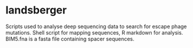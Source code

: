 # landsberger
Scripts used to analyse deep sequencing data to search for escape phage mutations. Shell script for mapping sequences, R markdown for analysis. BIM5.fna is a fasta file containing spacer sequences. 
